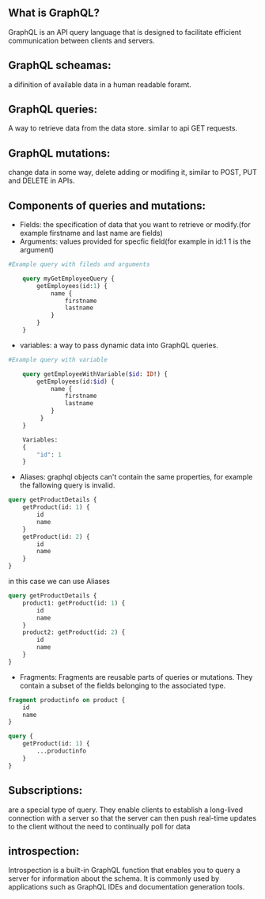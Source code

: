 ## What is GraphQL?
GraphQL is an API query language that is designed to facilitate efficient communication between clients and servers.

## GraphQL scheamas: 
a difinition of available data in a human readable foramt.

## GraphQL queries: 
A way to retrieve data from the data store. similar to api GET requests.

## GraphQL mutations: 
change data in some way, delete adding  or modifing it, similar to POST, PUT and DELETE in APIs.

## Components of queries and mutations:

- Fields: the specification of data that you want to retrieve or modify.(for example firstname and last name are fields)
- Arguments: values provided for specfic field(for example in id:1 1 is the argument)
```graphql
#Example query with fileds and arguments

    query myGetEmployeeQuery {
        getEmployees(id:1) {
            name {
                firstname
                lastname
            }
        }
    }
```
- variables: a way to pass dynamic data into GraphQL queries. 
```graphql
#Example query with variable

    query getEmployeeWithVariable($id: ID!) {
        getEmployees(id:$id) {
            name {
                firstname
                lastname
            }
         }
    }

    Variables:
    {
        "id": 1
    }
```
- Aliases: graphql objects can't contain the same properties, for example the fallowing query is invalid.
```graphql
query getProductDetails {
    getProduct(id: 1) {
        id
        name
    }
    getProduct(id: 2) {
        id
        name
    }
}
```
in this case we can use Aliases
```graphql
query getProductDetails {
    product1: getProduct(id: 1) {
        id
        name
    }
    product2: getProduct(id: 2) {
        id 
        name
    }
}
```

- Fragments: Fragments are reusable parts of queries or mutations. They contain a subset of the fields belonging to the associated type. 

```graphql
fragment productinfo on product { 
    id 
    name
}
```

```graphql
query {
    getProduct(id: 1) {
        ...productinfo
    }
}
```

## Subscriptions:
are a special type of query. They enable clients to establish a long-lived connection with a server so that the server can then push real-time updates to the client without the need to continually poll for data

## introspection:
Introspection is a built-in GraphQL function that enables you to query a server for information about the schema. It is commonly used by applications such as GraphQL IDEs and documentation generation tools.